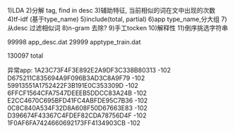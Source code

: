 1)LDA
2)分解 tag, find in desc
3)辅助特征, 当前相似的词在文中出现的次数
4)tf-idf (基于type_name)
5)include(total, partial)
6)app type_name,分大组
7)从desc 过滤相似词
8)n-gram 去除?
9)手工tocken
10)解释性
11)倒序挑选字符串

99998 app_desc.dat
29999 apptype_train.dat

130097 total


异常app:
1A23C73F4F3E892E2A9DF3C338B80313   -102
D675211C835694A9F096B3AD3C8A9F79   -102
59913551A1752422F3B191E0C353309D   -102
6FFCF1564CFA7547DEEEB5DDCC83A24B   -102
E2CC4670C695BFD41FC4ABFDE95C7B36   -102
0C8C840A534F32D8A608F50D67663E83   -102
D396674F43367C4FDEF82CDA78756D4F   -102
1F0AF6FA7424660692173FF4134903CB   -102